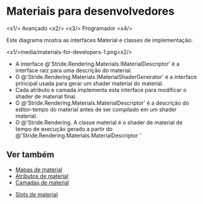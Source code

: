 # Materiais para desenvolvedores

<x1\/> Avançado <x2\/>
<x3\/> Programador <x4\/>

Este diagrama mostra as interfaces Material e classes de implementação:

<x1\/>media\/materials-for-developers-1.png<x2\/>

- A interface @'Stride.Rendering.Materials.IMaterialDescriptor' é a interface raiz para uma descrição do material.
- O @'Stride.Rendering.Materials.IMaterialShaderGenerator' é a interface principal usada para gerar um shader material do material.
- Cada atributo e camada implementa esta interface para modificar o shader de material final.
- O @'Stride.Rendering.Materials.MaterialDescriptor' é a descrição do editor-tempo do material antes de ser compilado em um shader material.
- O @'Stride.Rendering. A classe material é o shader de material de tempo de execução gerado a partir do @'Stride.Rendering.Materials.MaterialDescriptor '

## Ver também

- [Mapas de material](material-maps.md)
- [Atributos de material](material-attributes.md)
- [Camadas de material](material-layers.md)
* [Slots de material](material-slots.md)